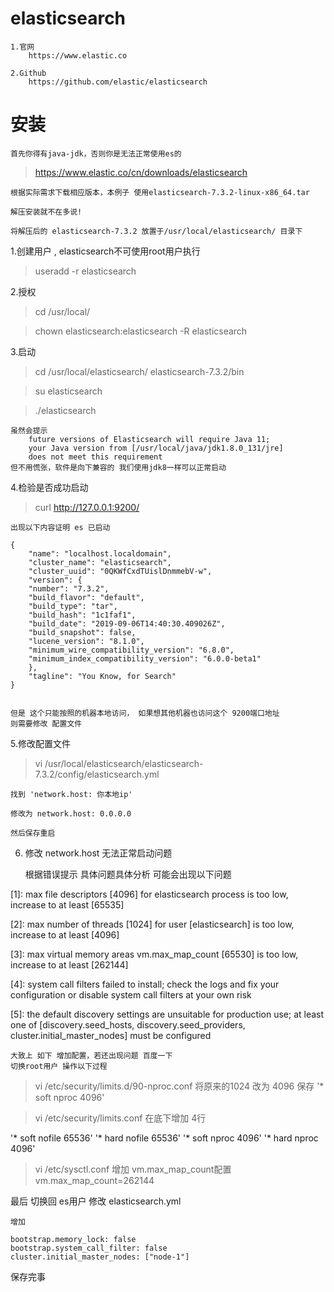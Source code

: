 # elasticsearch 

    1.官网
		https://www.elastic.co

	2.Github
		https://github.com/elastic/elasticsearch


# 安装  

	首先你得有java-jdk，否则你是无法正常使用es的

>https://www.elastic.co/cn/downloads/elasticsearch

	根据实际需求下载相应版本，本例子 使用elasticsearch-7.3.2-linux-x86_64.tar

	解压安装就不在多说!

	将解压后的 elasticsearch-7.3.2 放置于/usr/local/elasticsearch/ 目录下
	
1.创建用户 , elasticsearch不可使用root用户执行

>useradd -r elasticsearch

2.授权
> cd /usr/local/

>chown elasticsearch:elasticsearch -R elasticsearch

3.启动 

>cd /usr/local/elasticsearch/ elasticsearch-7.3.2/bin

>su elasticsearch

>./elasticsearch

	虽然会提示
		future versions of Elasticsearch will require Java 11; 
		your Java version from [/usr/local/java/jdk1.8.0_131/jre] 
		does not meet this requirement
	但不用慌张，软件是向下兼容的 我们使用jdk8一样可以正常启动
	
4.检验是否成功启动
	
>curl http://127.0.0.1:9200/

	出现以下内容证明 es 已启动 

	{
		"name": "localhost.localdomain",
		"cluster_name": "elasticsearch",
		"cluster_uuid": "0QKWfCxdTUislDnmmebV-w",
		"version": {
		"number": "7.3.2",
		"build_flavor": "default",
		"build_type": "tar",
		"build_hash": "1c1faf1",
		"build_date": "2019-09-06T14:40:30.409026Z",
		"build_snapshot": false,
		"lucene_version": "8.1.0",
		"minimum_wire_compatibility_version": "6.8.0",
		"minimum_index_compatibility_version": "6.0.0-beta1"
		},
		"tagline": "You Know, for Search"
	}
	

	但是 这个只能按照的机器本地访问， 如果想其他机器也访问这个 9200端口地址
	则需要修改 配置文件
	
5.修改配置文件
	
>vi /usr/local/elasticsearch/elasticsearch-7.3.2/config/elasticsearch.yml 

	找到 'network.host: 你本地ip'
	
	修改为 network.host: 0.0.0.0
	
	然后保存重启
	
6. 修改 network.host 无法正常启动问题

	根据错误提示 具体问题具体分析
	可能会出现以下问题
	
[1]: max file descriptors [4096] for elasticsearch process is too low, increase to at least [65535]

[2]: max number of threads [1024] for user [elasticsearch] is too low, increase to at least [4096]

[3]: max virtual memory areas vm.max_map_count [65530] is too low, increase to at least [262144]

[4]: system call filters failed to install; check the logs and fix your configuration or 
disable system call filters at your own risk

[5]: the default discovery settings are unsuitable for production use; at least one of 
[discovery.seed_hosts, discovery.seed_providers, cluster.initial_master_nodes] must be configured
	
	大致上 如下 增加配置，若还出现问题 百度一下
	切换root用户 操作以下过程
	
>vi /etc/security/limits.d/90-nproc.conf
	将原来的1024 改为 4096 保存
'*          soft    nproc     4096'

>vi /etc/security/limits.conf
	 在底下增加 4行 

'*               soft    nofile          65536'
'*               hard    nofile          65536'
'*               soft    nproc           4096'
'*               hard    nproc           4096'

>vi /etc/sysctl.conf
	增加 vm.max_map_count配置 
vm.max_map_count=262144

最后 切换回 es用户 修改 elasticsearch.yml

	增加 
	
	bootstrap.memory_lock: false
	bootstrap.system_call_filter: false
	cluster.initial_master_nodes: ["node-1"] 
 
 保存完事







	
	
	
	
	


	
	